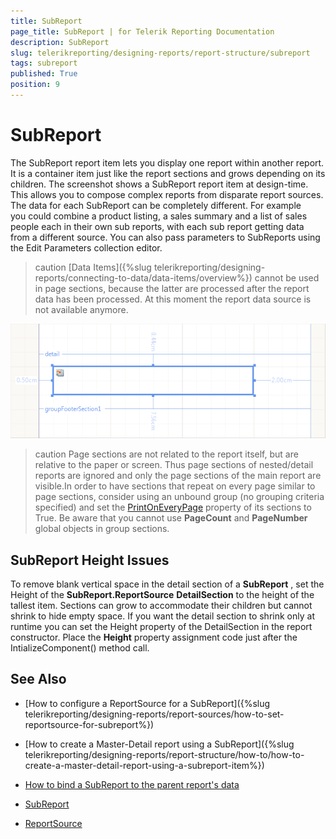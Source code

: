 ```yaml
---
title: SubReport
page_title: SubReport | for Telerik Reporting Documentation
description: SubReport
slug: telerikreporting/designing-reports/report-structure/subreport
tags: subreport
published: True
position: 9
---
```


# SubReport



The SubReport report item lets you display one report within another report. It is a container item just like the report sections and grows depending on its children. The screenshot shows a SubReport report     	item at design-time. This allows you to compose complex reports from disparate report sources. The data for each SubReport can be completely different. For example you could combine a product listing, a sales summary and a list of sales people each in their own sub reports, with each sub report getting data from a different source. You can also pass parameters to SubReports using the Edit Parameters collection editor.

>caution [Data Items]({%slug telerikreporting/designing-reports/connecting-to-data/data-items/overview%}) cannot be used in page sections, because the latter are processed 	   	after the report data has been processed. At this moment the report data source is not available anymore.


  

  ![](images/Subreport.png)



>caution Page sections are not related to the report itself, but are relative to the paper or  			screen. Thus page sections of nested/detail reports are ignored and only the page sections of the main report 			are visible.In order to have sections that repeat on every page similar to page sections, consider using an unbound group  			(no grouping criteria specified) and set the  [PrintOnEveryPage](/reporting/api/Telerik.Reporting.GroupSection#Telerik_Reporting_GroupSection_PrintOnEveryPage)   			property of its sections to True. Be aware that you cannot use  __PageCount__  and  			 __PageNumber__  global objects in group sections.




## SubReport Height Issues

To remove blank vertical space in the detail section of a __SubReport__ , set the Height of        		the __SubReport.ReportSource__ __DetailSection__  to the height of the          	tallest item. Sections can grow to accommodate their children but cannot shrink to hide empty space. If you want the          	detail section to shrink only at runtime you can set the Height property of the DetailSection in the report constructor.          	Place the __Height__  property assignment code just after the IntializeComponent() method call.

## See Also


 * [How to configure a ReportSource for a SubReport]({%slug telerikreporting/designing-reports/report-sources/how-to-set-reportsource-for-subreport%})

 * [How to create a Master-Detail report using a SubReport]({%slug telerikreporting/designing-reports/report-structure/how-to/how-to-create-a-master-detail-report-using-a-subreport-item%})

 * [How to bind a SubReport to the parent report's data](https://www.telerik.com/support/kb/reporting/details/how-to-bind-sub-report-to-main-report-s-data)

 * [SubReport](/reporting/api/Telerik.Reporting.SubReport) 

 * [ReportSource](/reporting/api/Telerik.Reporting.SubReport#Telerik_Reporting_SubReport_ReportSource) 
